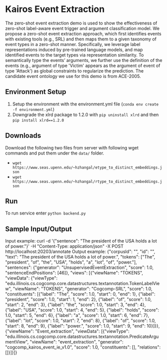 # Kairos Event Extraction
The zero-shot event extraction demo is used to show the effectiveness of zero-shot label-aware event trigger and argument classification model. We propose a zero-shot event extraction approach, which first identifies events with existing tools (e.g., SRL) and then maps them to a given taxonomy of event types in a zero-shot manner. Specifically, we leverage label representations induced by pre-trained language models, and map identified events to the target types via representation similarity. To semantically type the events’ arguments, we further use the definition of the events (e.g., argument of type 'Victim' appears as the argument of event of type 'Attack') as global constraints to regularize the prediction. The candidate event ontology we use for this demo is from ACE-2005.

## Environment Setup
1. Setup the environment with the environment.yml file (`conda env create -f environment.yml`)
2. Downgrade the xlrd package to 1.2.0 with `pip uninstall xlrd` and then `pip install xlrd==1.2.0`

## Downloads

Download the following two files from server with following wget commands and put them under the `data/` folder.
- `wget https://www.seas.upenn.edu/~hzhangal/etype_to_distinct_embeddings.json` 
- `wget https://www.seas.upenn.edu/~hzhangal/rtype_to_distinct_embeddings.json` 

## Run
To run service enter `python backend.py`

## Sample Input/Output
Input example: curl -d '{"sentence": "The president of the USA holds a lot of power."}' -H "Content-Type: application/json" -X POST http://localhost:20203/annotate
Output example: {"corpusId": "", "id": "", "text": "The president of the USA holds a lot of power.", "tokens": ["The", "president", "of", "the", "USA", "holds", "a", "lot", "of", "power."], "sentences": {"generator": "UnsupervisedEventExtraction", "score": 1.0, "sentenceEndPositions": [46]}, "views": [{"viewName": "TOKENS", "viewData": {"viewType": "edu.illinois.cs.cogcomp.core.datastructures.textannotation.TokenLabelView", "viewName": "TOKENS", "generator": "Cogcomp-SRL", "score": 1.0, "constituents": [{"label": "The", "score": 1.0, "start": 0, "end": 1}, {"label": "president", "score": 1.0, "start": 1, "end": 2}, {"label": "of", "score": 1.0, "start": 2, "end": 3}, {"label": "the", "score": 1.0, "start": 3, "end": 4}, {"label": "USA", "score": 1.0, "start": 4, "end": 5}, {"label": "holds", "score": 1.0, "start": 5, "end": 6}, {"label": "a", "score": 1.0, "start": 6, "end": 7}, {"label": "lot", "score": 1.0, "start": 7, "end": 8}, {"label": "of", "score": 1.0, "start": 8, "end": 9}, {"label": "power.", "score": 1.0, "start": 9, "end": 10}]}}, {"viewName": "Event_extraction", "viewData": [{"viewType": "edu.illinois.cs.cogcomp.core.datastructures.textannotation.PredicateArgumentView", "viewName": "event_extraction", "generator": "cogcomp_kairos_event_ie_v1.0", "score": 1.0, "constituents": [], "relations": []}]}]}


